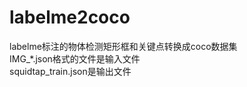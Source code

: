 # labelme2coco
labelme标注的物体检测矩形框和关键点转换成coco数据集<br/>
IMG_*.json格式的文件是输入文件<br/>
squidtap_train.json是输出文件
